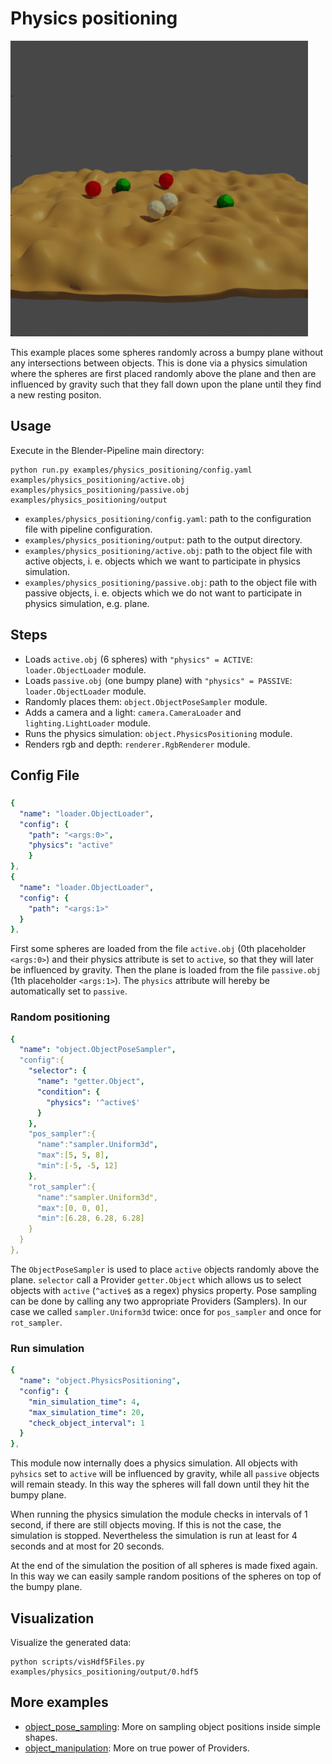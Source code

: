 # Physics positioning

![](rendering.png)

This example places some spheres randomly across a bumpy plane without any intersections between objects.
This is done via a physics simulation where the spheres are first placed randomly above the plane and then are influenced by gravity such that they fall down upon the plane until they find a new resting positon.

## Usage

Execute in the Blender-Pipeline main directory:

```
python run.py examples/physics_positioning/config.yaml examples/physics_positioning/active.obj examples/physics_positioning/passive.obj examples/physics_positioning/output
```

* `examples/physics_positioning/config.yaml`: path to the configuration file with pipeline configuration.
* `examples/physics_positioning/output`: path to the output directory.
* `examples/physics_positioning/active.obj`: path to the object file with active objects, i. e. objects which we want to participate in physics simulation.
* `examples/physics_positioning/passive.obj`: path to the object file with passive objects, i. e. objects which we do not want to participate in physics simulation, e.g. plane.

## Steps

* Loads `active.obj` (6 spheres) with `"physics" = ACTIVE`: `loader.ObjectLoader` module.
* Loads `passive.obj` (one bumpy plane) with `"physics" = PASSIVE`: `loader.ObjectLoader` module.
* Randomly places them: `object.ObjectPoseSampler` module.
* Adds a camera and a light: `camera.CameraLoader` and `lighting.LightLoader` module.
* Runs the physics simulation: `object.PhysicsPositioning` module.
* Renders rgb and depth: `renderer.RgbRenderer` module.

## Config File

### 
```yaml
{
  "name": "loader.ObjectLoader",
  "config": {
    "path": "<args:0>",
    "physics": "active"
    }
},
{
  "name": "loader.ObjectLoader",
  "config": {
    "path": "<args:1>"
  }
},
 ```
First some spheres are loaded from the file `active.obj` (0th placeholder `<args:0>`) and their physics attribute is set to `active`, so that they will later be influenced by gravity.
Then the plane is loaded from the file `passive.obj` (1th placeholder `<args:1>`). The `physics` attribute will hereby be automatically set to `passive`.

### Random positioning

```yaml
{
  "name": "object.ObjectPoseSampler",
  "config":{
    "selector": {
      "name": "getter.Object",
      "condition": {
        "physics": '^active$'
      }
    },
    "pos_sampler":{
      "name":"sampler.Uniform3d",
      "max":[5, 5, 8],
      "min":[-5, -5, 12]
    },
    "rot_sampler":{
      "name":"sampler.Uniform3d",
      "max":[0, 0, 0],
      "min":[6.28, 6.28, 6.28]
    }
  }
},
```
 
The `ObjectPoseSampler` is used to place `active` objects randomly above the plane. `selector` call a Provider `getter.Object` which allows us to select objects with `active` (`^active$` as a regex) physics property.
Pose sampling can be done by calling any two appropriate Providers (Samplers). In our case we called `sampler.Uniform3d` twice: once for `pos_sampler` and once for `rot_sampler`.

### Run simulation

```yaml
{
  "name": "object.PhysicsPositioning",
  "config": {
    "min_simulation_time": 4,
    "max_simulation_time": 20,
    "check_object_interval": 1
  }
},
```

This module now internally does a physics simulation. 
All objects with `pyhsics` set to `active` will be influenced by gravity, while all `passive` objects will remain steady.
In this way the spheres will fall down until they hit the bumpy plane.

When running the physics simulation the module checks in intervals of 1 second, if there are still objects moving. If this is not the case, the simulation is stopped.
Nevertheless the simulation is run at least for 4 seconds and at most for 20 seconds.

At the end of the simulation the position of all spheres is made fixed again.
In this way we can easily sample random positions of the spheres on top of the bumpy plane.

## Visualization

Visualize the generated data:

```
python scripts/visHdf5Files.py examples/physics_positioning/output/0.hdf5
```

## More examples

* [object_pose_sampling](../object_pose_sampling): More on sampling object positions inside simple shapes.
* [object_manipulation](../object_manipulation): More on true power of Providers.